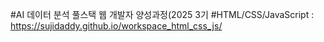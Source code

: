 #AI 데이터 분석 풀스택 웹 개발자 양성과정(2025 3기
#HTML/CSS/JavaScript : https://sujidaddy.github.io/workspace_html_css_js/
